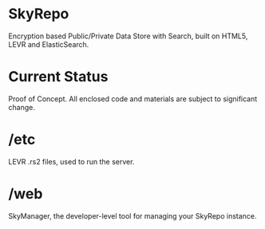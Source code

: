 # SkyRepo
Encryption based Public/Private Data Store with Search, built on HTML5, LEVR and ElasticSearch.

# Current Status
Proof of Concept. All enclosed code and materials are subject to significant change.

# /etc
LEVR .rs2 files, used to run the server.

# /web
SkyManager, the developer-level tool for managing your SkyRepo instance.
